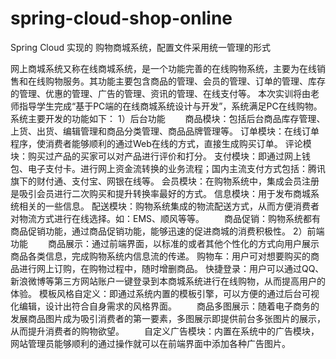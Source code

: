 # spring-cloud-shop-online
Spring Cloud 实现的 购物商城系统，配置文件采用统一管理的形式


网上商城系统又称在线商城系统，是一个功能完善的在线购物系统，主要为在线销售和在线购物服务。其功能主要包含商品的管理、会员的管理、订单的管理、库存的管理、优惠的管理、广告的管理、资讯的管理、在线支付等。
本次实训将由老师指导学生完成“基于PC端的在线商城系统设计与开发”，系统满足PC在线购物。系统主要开发的功能如下：
1）后台功能
　　商品模块：包括后台商品库存管理、上货、出货、编辑管理和商品分类管理、商品品牌管理等。 
订单模块：在线订单程序，使消费者能够顺利的通过Web在线的方式，直接生成购买订单。 
评论模块：购买过产品的买家可以对产品进行评价和打分。
支付模块：即通过网上钱包、电子支付卡。进行网上资金流转换的业务流程；国内主流支付方式包括：腾讯旗下的财付通、支付宝、网银在线等。
会员模块：在购物系统中，集成会员注册是吸引会员进行二次购买和提升转换率最好的方式。
信息模块：用于发布商城系统相关的一些信息。
配送模块：购物系统集成的物流配送方式，从而方便消费者对物流方式进行在线选择。如：EMS、顺风等等。
　　商品促销：购物系统都有商品促销功能，通过商品促销功能，能够迅速的促进商城的消费积极性。 
2）前端功能
　　商品展示：通过前端界面，以标准的或者其他个性化的方式向用户展示商品各类信息，完成购物系统内信息流的传递。 
购物车：用户可对想要购买的商品进行网上订购，在购物过程中，随时增删商品。
    快捷登录：用户可以通过QQ、新浪微博等第三方网站账户一键登录到本商城系统进行在线购物，从而提高用户的体验。
模板风格自定义：即通过系统内置的模板引擎，可以方便的通过后台可视化编辑，设计出符合自身需求的风格界面。 
　　商品多图展示：随着电子商务的发展商品图片成为吸引消费者的第一要素，多图展示即提供前台多张图片的展示，从而提升消费者的购物欲望。 
　　自定义广告模块：内置在系统中的广告模块，网站管理员能够顺利的通过操作就可以在前端界面中添加各种广告图片。 
